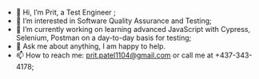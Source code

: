 - 👋 Hi, I’m Prit, a Test Engineer ; 
- 👀 I’m interested in Software Quality Assurance and Testing;
- 🌱 I’m currently working on learning advanced JavaScript with Cypress, Selenium, Postman on a day-to-day basis for testing;
- 💬 Ask me about anything, I am happy to help.
- 📫 How to reach me: prit.patel1104@gmail.com or call me at +437-343-4178;

